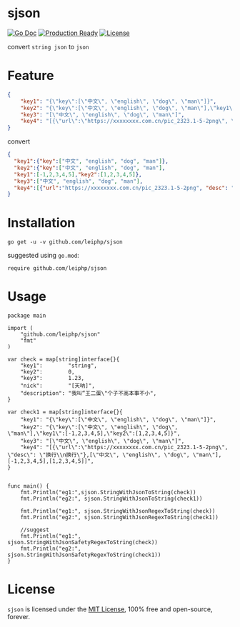 # sjson

[![Go Doc](https://godoc.org/github.com/leiphp/sjson?status.svg)](https://godoc.org/github.com/leiphp/sjson)
[![Production Ready](https://img.shields.io/badge/production-ready-blue.svg)](https://github.com/leiphp/sjson)
[![License](https://img.shields.io/github/license/leiphp/sjson.svg?style=flat)](https://github.com/leiphp/sjson)

convert `string json` to `json`
# Feature

```json
{
    "key1": "{\"key\":[\"中文\", \"english\", \"dog\", \"man\"]}",
    "key2": "{\"key\":[\"中文\", \"english\", \"dog\", \"man\"],\"key1\":[-1,2,3,4,5],\"key2\":[1,2,3,4,5]}",
    "key3": "[\"中文\", \"english\", \"dog\", \"man\"]",
    "key4": "[{\"url\":\"https://xxxxxxxx.com.cn/pic_2323.1-5-2png\", \"desc\": \"换行\\n换行\"},[\"中文\", \"english\", \"dog\", \"man\"],[-1,2,3,4,5],[1,2,3,4,5]]"
}
```
convert
```json
{   
  "key1":{"key":["中文", "english", "dog", "man"]},
  "key2":{"key":["中文", "english", "dog", "man"],
  "key1":[-1,2,3,4,5],"key2":[1,2,3,4,5]},
  "key3":["中文", "english", "dog", "man"],
  "key4":[{"url":"https://xxxxxxxx.com.cn/pic_2323.1-5-2png", "desc": "换行\n换行"},["中文", "english", "dog", "man"],[-1,2,3,4,5],[1,2,3,4,5]]
}
```



# Installation
```
go get -u -v github.com/leiphp/sjson
```
suggested using `go.mod`:
```
require github.com/leiphp/sjson
```

# Usage
```golang
package main 

import (
    "github.com/leiphp/sjson"
    "fmt"
)

var check = map[string]interface{}{
    "key1":        "string",
    "key2":        0,
    "key3":        1.23,
    "nick":        "[天呐]",
    "description": "我叫“王二蛋\"个子不高本事不小",
}

var check1 = map[string]interface{}{
    "key1": "{\"key\":[\"中文\", \"english\", \"dog\", \"man\"]}",
    "key2": "{\"key\":[\"中文\", \"english\", \"dog\", \"man\"],\"key1\":[-1,2,3,4,5],\"key2\":[1,2,3,4,5]}",
    "key3": "[\"中文\", \"english\", \"dog\", \"man\"]",
    "key4": "[{\"url\":\"https://xxxxxxxx.com.cn/pic_2323.1-5-2png\", \"desc\": \"换行\\n换行\"},[\"中文\", \"english\", \"dog\", \"man\"],[-1,2,3,4,5],[1,2,3,4,5]]",
}


func main() {
    fmt.Println("eg1:",sjson.StringWithJsonToString(check))
    fmt.Println("eg2:", sjson.StringWithJsonToString(check1))
    
    fmt.Println("eg1:", sjson.StringWithJsonRegexToString(check))
    fmt.Println("eg2:", sjson.StringWithJsonRegexToString(check1))
    
    //suggest 
    fmt.Println("eg1:", sjson.StringWithJsonSafetyRegexToString(check))
    fmt.Println("eg2:", sjson.StringWithJsonSafetyRegexToString(check1))
}

```

# License

`sjson` is licensed under the [MIT License](LICENSE), 100% free and open-source, forever.
